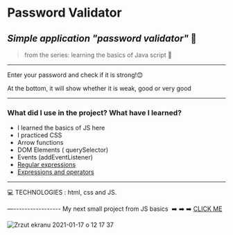
<h1> Password Validator </h1>

 
*<h2>Simple application  "password validator"* :blue_book:</h2>
>from the series: learning the basics of Java script  :muscle:

----

Enter your password and check if it is strong!:blush:

At the bottom, it will show whether it is weak, good or very good

-------

<h3>What did I use in the project? What have I learned?</h3>

* I learned the basics of JS here
* I practiced CSS
* Arrow  functions
* DOM Elements ( querySelector)
* Events (addEventListener)
* [Regular expressions ](https://developer.mozilla.org/en-US/docs/Web/JavaScript/Guide/Regular_Expressions)
* [Expressions and operators](https://developer.mozilla.org/en-US/docs/Web/JavaScript/Reference/Operators)


-----


:computer: TECHNOLOGIES : html, css and JS.

—-----------------
My next small project from JS basics  :arrow_right: :arrow_right: :arrow_right: [CLICK ME ](https://github.com/martynakil/stoper)




 
![Zrzut ekranu 2021-01-17 o 12 17 37](https://user-images.githubusercontent.com/59742201/104838895-ffe20d80-58bd-11eb-8fa7-4753d0cac514.png)
